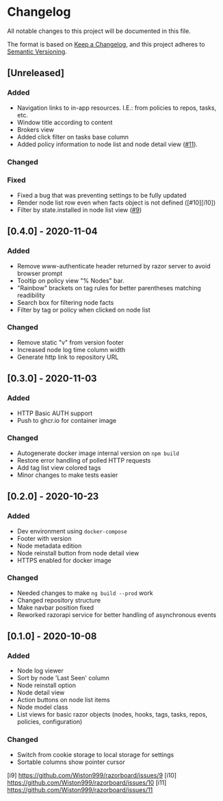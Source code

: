 # Changelog
All notable changes to this project will be documented in this file.

The format is based on [Keep a Changelog](https://keepachangelog.com/en/1.0.0/),
and this project adheres to [Semantic Versioning](https://semver.org/spec/v2.0.0.html).

## [Unreleased]
### Added
- Navigation links to in-app resources. I.E.: from policies to repos, tasks, etc.
- Window title according to content
- Brokers view
- Added click filter on tasks base column
- Added policy information to node list and node detail view ([#11](i11)).

### Changed

### Fixed
- Fixed a bug that was preventing settings to be fully updated
- Render node list row even when facts object is not defined ([#10][i10])
- Filter by state.installed in node list view ([#9](i9))

## [0.4.0] - 2020-11-04

### Added
- Remove www-authenticate header returned by razor server to avoid browser prompt
- Tooltip on policy view "% Nodes" bar.
- "Rainbow" brackets on tag rules for better parentheses matching readibility
- Search box for filtering node facts
- Filter by tag or policy when clicked on node list

### Changed
- Remove static "v" from version footer
- Increased node log time column width
- Generate http link to repository URL

## [0.3.0] - 2020-11-03
### Added
- HTTP Basic AUTH support
- Push to ghcr.io for container image

### Changed
- Autogenerate docker image internal version on `npm build`
- Restore error handling of polled HTTP requests
- Add tag list view colored tags
- Minor changes to make tests easier

## [0.2.0] - 2020-10-23
### Added
- Dev environment using `docker-compose`
- Footer with version
- Node metadata edition
- Node reinstall button from node detail view
- HTTPS enabled for docker image

### Changed
- Needed changes to make `ng build --prod` work
- Changed repository structure
- Make navbar position fixed
- Reworked razorapi service for better handling of asynchronous events

## [0.1.0] - 2020-10-08
### Added
- Node log viewer
- Sort by node 'Last Seen' column
- Node reinstall option
- Node detail view
- Action buttons on node list items
- Node model class
- List views for basic razor objects (nodes, hooks, tags, tasks, repos, policies, configuration)

### Changed
- Switch from cookie storage to local storage for settings
- Sortable columns show pointer cursor


<!-- External links -->
[i9] https://github.com/Wiston999/razorboard/issues/9
[i10] https://github.com/Wiston999/razorboard/issues/10
[i11] https://github.com/Wiston999/razorboard/issues/11
